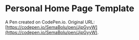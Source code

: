 # Personal Home Page  Template

A Pen created on CodePen.io. Original URL: [https://codepen.io/SemaBolu/pen/JjpGyyW](https://codepen.io/SemaBolu/pen/JjpGyyW).

